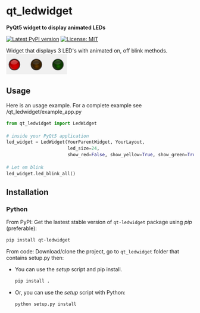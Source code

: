 # qt_ledwidget
**PyQt5 widget to display animated LEDs**

[![Latest PyPI version](https://img.shields.io/badge/pypi-v0.1-green.svg)](https://pypi.org/project/qt-ledwidget/)
[![License: MIT](https://img.shields.io/dub/l/vibe-d.svg)](https://opensource.org/licenses/MIT)

Widget that displays 3 LED's with animated on, off blink methods.
![screenshot](/gui_res/screenshot.PNG?raw=true "Screenshot")

## Usage

Here is an usage example. For a complete example see /qt_ledwidget/example_app.py

```Python
from qt_ledwidget import LedWidget

# inside your PyQt5 application
led_widget = LedWidget(YourParentWidget, YourLayout,
                       led_size=24,
                       show_red=False, show_yellow=True, show_green=True)

# Let em blink
led_widget.led_blink_all()
```

## Installation

### Python

From PyPI: Get the lastest stable version of ``qt-ledwidget`` package
using *pip* (preferable):

```bash
pip install qt-ledwidget
```

From code: Download/clone the project, go to ``qt_ledwidget`` folder that contains setup.py then:

- You can use the *setup* script and pip install.
    ```bash
    pip install .
    ```

- Or, you can use the *setup* script with Python:
    ```bash
    python setup.py install
    ```
